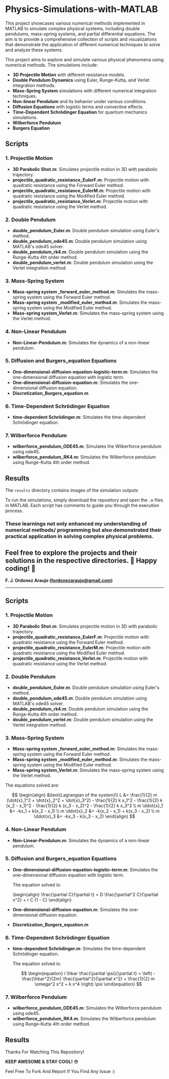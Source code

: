 # Physics-Simulations-with-MATLAB

This project showcases various numerical methods implemented in MATLAB to simulate complex physical systems, including double pendulums, mass-spring systems, and partial differential equations. The aim is to provide a comprehensive collection of scripts and visualizations that demonstrate the application of different numerical techniques to solve and analyze these systems.

This project aims to explore and simulate various physical phenomena using numerical methods. The simulations include:

- **3D Projectile Motion** with different resistance models.
- **Double Pendulum Dynamics** using Euler, Runge-Kutta, and Verlet integration methods.
- **Mass-Spring System** simulations with different numerical integration techniques.
- **Non-linear Pendulum** and its behavior under various conditions.
- **Diffusion Equations** with logistic terms and convective effects.
- **Time-Dependent Schrödinger Equation** for quantum mechanics simulations.
- **Wilberforce Pendulum**
- **Burgers Equation**
 

## Scripts

### 1. Projectile Motion

- **3D Parabolic Shot.m**: Simulates projectile motion in 3D with parabolic trajectory.
- **projectile_quadratic_resistance_EulerF.m**: Projectile motion with quadratic resistance using the Forward Euler method.
- **projectile_quadratic_resistance_EulerM.m**: Projectile motion with quadratic resistance using the Modified Euler method.
- **projectile_quadratic_resistance_Verlet.m**: Projectile motion with quadratic resistance using the Verlet method.

### 2. Double Pendulum

- **double_pendulum_Euler.m**: Double pendulum simulation using Euler's method.
- **double_pendulum_ode45.m**: Double pendulum simulation using MATLAB's ode45 solver.
- **double_pendulum_rk4.m**: Double pendulum simulation using the Runge-Kutta 4th order method.
- **double_pendulum_verlet.m**: Double pendulum simulation using the Verlet integration method.

### 3. Mass-Spring System

- **Mass-spring system _forward_euler_method.m**: Simulates the mass-spring system using the Forward Euler method.
- **Mass-spring system _modified_euler_method.m**: Simulates the mass-spring system using the Modified Euler method.
- **Mass-spring system_Verlet.m**: Simulates the mass-spring system using the Verlet method.

### 4. Non-Linear Pendulum

- **Non-Linear-Pendulum.m**: Simulates the dynamics of a non-linear pendulum.

### 5. Diffusion and Burgers_equation Equations

- **One-dimensional-diffusion-equation-logistic-term.m**: Simulates the one-dimensional diffusion equation with logistic term.
- **One-dimensional-diffusion-equation.m**: Simulates the one-dimensional diffusion equation.
- **Discretization_Burgers_equation.m**

### 6. Time-Dependent Schrödinger Equation

- **time-dependent Schrödinger.m**: Simulates the time-dependent Schrödinger equation.

### 7. Wilberforce Pendulum

- **wilberforce_pendulum_ODE45.m**: Simulates the Wilberforce pendulum using ode45.
- **wilberforce_pendulum_RK4.m**: Simulates the Wilberforce pendulum using Runge-Kutta 4th order method.

## Results

The `results` directory contains images of the simulation outputs

To run the simulations, simply download the repository and open the `.m` files in MATLAB. Each script has comments to guide you through the execution process.



### These learnings not only enhanced my understanding of numerical methods/ programming but also demonstrated their practical application in solving complex physical problems.


Feel free to explore the projects and their solutions in the respective directories.
👾 Happy coding! 🥷
---



**F. J. Ordonez Araujo (fordonezaraujo@gmail.com)**







---
## Scripts

### 1. Projectile Motion

- **3D Parabolic Shot.m**: Simulates projectile motion in 3D with parabolic trajectory.
- **projectile_quadratic_resistance_EulerF.m**: Projectile motion with quadratic resistance using the Forward Euler method.
- **projectile_quadratic_resistance_EulerM.m**: Projectile motion with quadratic resistance using the Modified Euler method.
- **projectile_quadratic_resistance_Verlet.m**: Projectile motion with quadratic resistance using the Verlet method.

### 2. Double Pendulum

- **double_pendulum_Euler.m**: Double pendulum simulation using Euler's method.
- **double_pendulum_ode45.m**: Double pendulum simulation using MATLAB's ode45 solver.
- **double_pendulum_rk4.m**: Double pendulum simulation using the Runge-Kutta 4th order method.
- **double_pendulum_verlet.m**: Double pendulum simulation using the Verlet integration method.

### 3. Mass-Spring System

- **Mass-spring system _forward_euler_method.m**: Simulates the mass-spring system using the Forward Euler method.
- **Mass-spring system _modified_euler_method.m**: Simulates the mass-spring system using the Modified Euler method.
- **Mass-spring system_Verlet.m**: Simulates the mass-spring system using the Verlet method.

The equations solved are:

$$
\begin{align}
&\text{Lagrangian of the system}\\
L &= \frac{1}{2} m (\dot{x}_1^2 + \dot{x}_2^2 + \dot{x}_3^2) - \frac{1}{2} k x_1^2 - \frac{1}{2} k (x_2 - x_1)^2 - \frac{1}{2} k (x_3 - x_2)^2 - \frac{1}{2} k x_3^2  \\
m \ddot{x}_1 &= -kx_1 + k(x_2 - x_1) \\
m \ddot{x}_2 &= -k(x_2 - x_1) + k(x_3 - x_2) \\
m \ddot{x}_3 &= -kx_3 - k(x_3 - x_2)
\end{align}
$$


### 4. Non-Linear Pendulum

- **Non-Linear-Pendulum.m**: Simulates the dynamics of a non-linear pendulum.

### 5. Diffusion and Burgers_equation Equations

- **One-dimensional-diffusion-equation-logistic-term.m**: Simulates the one-dimensional diffusion equation with logistic term.

  The equation solved is:
  
  
  \begin{align}
  \frac{\partial C}{\partial t} = D \frac{\partial^2 C}{\partial x^2} + r C (1 - C)
  \end{align}
  

- **One-dimensional-diffusion-equation.m**: Simulates the one-dimensional diffusion equation.
- **Discretization_Burgers_equation.m**

### 6. Time-Dependent Schrödinger Equation

- **time-dependent Schrödinger.m**: Simulates the time-dependent Schrödinger equation.

  The equation solved is:
  
  $$
  \begin{equation}
  i \hbar \frac{\partial \psi}{\partial t} = \left( -\frac{\hbar^2}{2m} \frac{\partial^2}{\partial x^2} + \frac{1}{2} m \omega^2 x^2 + k x^4 \right) \psi
  \end{equation}
  $$




### 7. Wilberforce Pendulum

- **wilberforce_pendulum_ODE45.m**: Simulates the Wilberforce pendulum using ode45.
- **wilberforce_pendulum_RK4.m**: Simulates the Wilberforce pendulum using Runge-Kutta 4th order method.

## Results


Thanks For Watching This Repository!

**KEEP AWESOME & STAY COOL!** 😎

Feel Free To Fork And Report If You Find Any Issue :)

